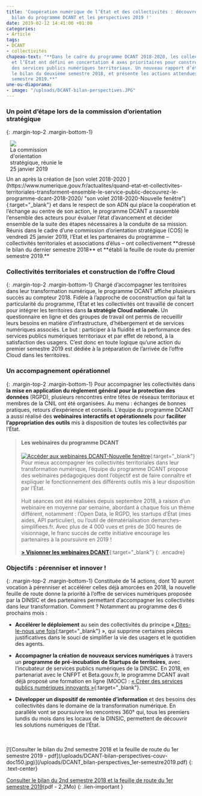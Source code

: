 ```yaml
---
title: 'Coopération numérique de l’État et des collectivités : découvrez le dernier
  bilan du programme DCANT et les perspectives 2019 !'
date: 2019-02-12 14:41:00 +01:00
categories:
- Article
tags:
- DCANT
- collectivités
chapeau-text: "**Dans le cadre du programme DCANT 2018-2020, les collectivités territoriales
  et l’État ont défini en concertation 4 axes prioritaires pour construire ensemble
  des services publics numériques territoriaux. Un nouveau rapport d’étape dresse
  le bilan du deuxième semestre 2018, et présente les actions attendues pour le premier
  semestre 2019.**"
une-ou-diaporama:
- image: "/uploads/DCANT-bilan-perspectives.JPG"
---
```


### Un point d’étape lors de la commission d’orientation stratégique
{: .margin-top-2 .margin-bottom-1}
<figure class='image-right' style='width: 30%; margin: 10;'>
  <img src="/uploads/DCANT_COS_2019fevrier.JPG"/>
  <figcaption>La commission d'orientation stratégique, réunie le 25 janvier 2019</figcaption>
</figure>
Un an après la création de [son volet 2018-2020 ](https://www.numerique.gouv.fr/actualites/quand-etat-et-collectivites-territoriales-transforment-ensemble-le-service-public-decouvrez-le-programme-dcant-2018-2020/ "son volet 2018-2020-Nouvelle fenêtre"){:target="_blank"} et dans le respect de son ADN qui place la coopération et l’échange au centre de son action, le programme DCANT a rassemblé l’ensemble des acteurs pour évaluer l’état d’avancement et décider ensemble de la suite des étapes nécessaires à la conduite de sa mission. Réunis dans le cadre d’une commission d’orientation stratégique (COS) le vendredi 25 janvier 2019, l’Etat et les partenaires du programme – collectivités territoriales et associations d’élus – ont collectivement **dressé le bilan du dernier semestre 2018** et **établi la feuille de route du premier semestre 2019.**

### Collectivités territoriales et construction de l’offre Cloud
{: .margin-top-2 .margin-bottom-1}
Chargé d’accompagner les territoires dans leur transformation numérique, le programme DCANT affiche plusieurs succès au compteur 2018.
Fidèle à l’approche de coconstruction qui fait la particularité du programme, l’État et les collectivités ont travaillé de concert pour intégrer les territoires dans **la stratégie Cloud nationale.** Un questionnaire en ligne et des groupes de travail ont permis de recueillir leurs besoins en matière d’infrastructure, d’hébergement et de services numériques associés. Le but : participer à la fluidité et la performance des services publics numériques territoriaux et par effet de rebond, à la satisfaction des usagers. C’est donc en toute logique qu’une action du premier semestre 2019 est dédiée à la préparation de l’arrivée de l’offre Cloud dans les territoires.

### Un accompagnement opérationnel
{: .margin-top-2 .margin-bottom-1}
Pour accompagner les collectivités dans **la mise en application du règlement général pour la protection des données** (RGPD), plusieurs rencontres entre têtes de réseaux territoriaux et membres de la CNIL ont été organisées. Au menu : échanges de bonnes pratiques, retours d’expérience et conseils.
L’équipe du programme DCANT a aussi réalisé des **webinaires interactifs et opérationnels** pour **faciliter l’appropriation des outils** mis à disposition de toutes les collectivités par l’État.

> #### Les webinaires du programme DCANT
> [![Accéder aux webinaires DCANT-Nouvelle fenêtre](/uploads/webinaires-DCANT2.png)](https://www.dailymotion.com/playlist/x5s9yi){:target="_blank"}
> Pour mieux accompagner les collectivités territoriales dans leur transformation numérique, l’équipe du programme DCANT propose des webinaires pédagogiques dont l’objectif est de faire connaître et expliquer le fonctionnement des différents outils mis à leur disposition par l’État.
> <br><br>
> Huit séances ont été réalisées depuis septembre 2018, à raison d’un webinaire en moyenne par semaine, abordant à chaque fois un thème différent, notamment : l’Open Data, le RGPD, les startups d’État (mes aides, API particulier), ou l’outil de dématérialisation demarches-simplifiees.fr. Avec plus de 4 000 vues et près de 300 heures de visionnage, le franc succès de cette initiative encourage les partenaires à la poursuivre en 2019 !
> <br><br>
> **[> Visionner les webinaires DCANT](https://www.dailymotion.com/playlist/x5s9yi "Visionner les webinaires DCANT-Nouvelle fenêtre")**{:target="_blank"}
{: .encadre}

### Objectifs : pérenniser et innover !
{: .margin-top-2 .margin-bottom-1}
Constituée de 14 actions, dont 10 auront vocation à pérenniser et accélérer celles déjà amorcées en 2018, la nouvelle feuille de route donne la priorité à l’offre de services numériques proposée par la DINSIC et des partenaires permettant d’accompagner les collectivités dans leur transformation. Comment ? Notamment au programme des 6 prochains mois :

* **Accélérer le déploiement** au sein des collectivités du principe «[ Dites-le-nous une fois](https://www.numerique.gouv.fr/actualites/simplification-des-demarches-administratives-dites-le-nous-une-fois-passe-a-la-vitesse-superieure/ "Dites-le-nous une fois-Nouvelle fenêtre"){:target="_blank"}
  », qui supprime certaines pièces justificatives dans le souci de simplifier la vie des usagers et le quotidien des agents.

* **Accompagner la création de nouveaux services numériques** à travers un **programme de pré-incubation de Startups de territoires**, avec l’incubateur de services publics numériques de la DINSIC. En 2018, en partenariat avec le CNFPT et Beta.gouv.fr, le programme DCANT avait déjà proposé une formation en ligne (MOOC) : [« Créer des services publics numériques innovants »](https://www.dailymotion.com/playlist/x652si "Créer des services publics numériques innovants- Nouvelle fenêtre"){:target="_blank"}.

* **Développer un dispositif de remontée d’information** et des besoins des collectivités dans le domaine de la transformation numérique. En parallèle vont se poursuivre les rencontres 360° qui, tous les premiers lundis du mois dans les locaux de la DINSIC, permettent de découvrir les solutions numériques de l’État.

<br>
<br>
[![Consulter le bilan du 2nd semestre 2018 et la feuille de route du 1er semestre 2019 - pdf](/uploads/DCANT-bilan-perspectives-couv-doc150.jpg)](/uploads/DCANT_bilan-perspectives_1er-semestre2019.pdf)
{: .text-center}

[Consulter le bilan du 2nd semestre 2018 et la feuille de route du 1er semestre 2019](/uploads/DCANT_bilan-perspectives_1er-semestre2019.pdf "Consulter le bilan du 1er semestre 2018 et la feuille de route du 1er semestre 2019 - pdf")(pdf - 2,2Mo)
{: .lien-important }